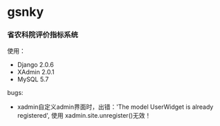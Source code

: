 # gsnky
### 省农科院评价指标系统

使用：
* Django 2.0.6
* XAdmin 2.0.1
* MySQL 5.7


bugs:
* xadmin自定义admin界面时，出错：'The model UserWidget is already registered', 使用 xadmin.site.unregister()无效！
